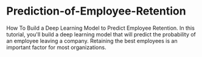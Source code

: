 # Prediction-of-Employee-Retention
How To Build a Deep Learning Model to Predict Employee Retention.
In this tutorial, you'll build a deep learning model that will predict the probability of an employee leaving a company. Retaining the best employees is an important factor for most organizations. 
